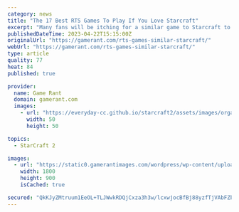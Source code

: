 ```yaml
---
category: news
title: "The 17 Best RTS Games To Play If You Love Starcraft"
excerpt: "Many fans will be itching for a similar game to Starcraft to play with no new sequel in sight. Here are the 15 best games to scratch that itch. Updated April 22, 2023, by Kristy Ambrose ..."
publishedDateTime: 2023-04-22T15:15:00Z
originalUrl: "https://gamerant.com/rts-games-similar-starcraft/"
webUrl: "https://gamerant.com/rts-games-similar-starcraft/"
type: article
quality: 77
heat: 84
published: true

provider:
  name: Game Rant
  domain: gamerant.com
  images:
    - url: "https://everyday-cc.github.io/starcraft2/assets/images/organizations/gamerant.com-50x50.jpg"
      width: 50
      height: 50

topics:
  - StarCraft 2

images:
  - url: "https://static0.gamerantimages.com/wordpress/wp-content/uploads/2022/04/RTS-Games-Like-Starcraft.jpg"
    width: 1800
    height: 900
    isCached: true

secured: "QkKJyZMtruum1EeOL+TLJWwkRDQjCxza3h3w/lcxwjocBfBj88yzfTjVAbFZbHviMGjcSEQiHn594pgfr/U9zKTiiE4DWz/42p+yAf7kRXJLpu5S2yulpVhPPDjzTKSX/D56BiQcpJmYaJNdZyO9ZDXyeXWNDW8aHv4aKus8nVfFRhdqKB7HNygvDMFZPQnoVP42vIDaAJqxuJulTiWx7n5J1IJwmkXdlWHQsr6FBwm8q7+oK7J1Ey8kMBYFDM1JNHR4D66BB+ibmt1u7oJe4RBDM4eMJPPLZ7iYt5Fg9i6eiim5ujFR9jlW2mvglyMmsy0G2Xk8HaA4vYZQUEBwuqJ+xoxGqGbh4Ki8JGeDNXI=;KQf4GdM9zBVt8kdQfW4NIg=="
---
```


